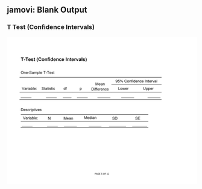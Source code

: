 ## jamovi: Blank Output

### T Test (Confidence Intervals)

<p align="center"><kbd><img src="intervals.png"></kbd></p>
